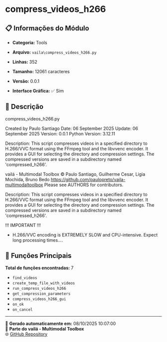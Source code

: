 # compress_videos_h266

## 📋 Informações do Módulo

- **Categoria:** Tools
- **Arquivo:** `vaila\compress_videos_h266.py`
- **Linhas:** 352
- **Tamanho:** 12061 caracteres
- **Versão:** 0.0.1

- **Interface Gráfica:** ✅ Sim

## 📖 Descrição


compress_videos_h266.py

Created by Paulo Santiago
Date: 06 September 2025
Update: 06 September 2025
Version: 0.0.1
Python Version: 3.12.11

Description:
This script compresses videos in a specified directory to H.266/VVC format using the FFmpeg tool
and the libvvenc encoder. It provides a GUI for selecting the directory and compression settings.
The compressed versions are saved in a subdirectory named 'compressed_h266'.


vailá - Multimodal Toolbox
© Paulo Santiago, Guilherme Cesar, Ligia Mochida, Bruno Bedo
https://github.com/paulopreto/vaila-multimodaltoolbox
Please see AUTHORS for contributors.

Description:
This script compresses videos in a specified directory to H.266/VVC format using the FFmpeg tool
and the libvvenc encoder. It provides a GUI for selecting the directory and compression settings.
The compressed versions are saved in a subdirectory named 'compressed_h266'.

!!! IMPORTANT !!!
- H.266/VVC encoding is EXTREMELY SLOW and CPU-intensive. Expect long processing times....

## 🔧 Funções Principais

**Total de funções encontradas:** 7

- `find_videos`
- `create_temp_file_with_videos`
- `run_compress_videos_h266`
- `get_compression_parameters`
- `compress_videos_h266_gui`
- `on_ok`
- `on_cancel`




---

📅 **Gerado automaticamente em:** 08/10/2025 10:07:00  
🔗 **Parte do vailá - Multimodal Toolbox**  
🌐 [GitHub Repository](https://github.com/vaila-multimodaltoolbox/vaila)
